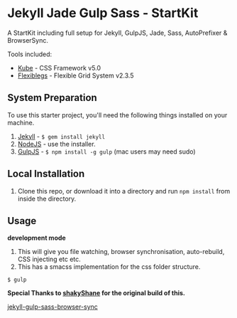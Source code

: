 Jekyll Jade Gulp Sass - StartKit
=============================

A StartKit including full setup for Jekyll, GulpJS, Jade, Sass, AutoPrefixer &amp; BrowserSync.

Tools included:

* [Kube](https://imperavi.com/kube/) - CSS Framework v5.0
* [Flexiblegs](http://flexible.gs/) - Flexible Grid System v2.3.5

## System Preparation

To use this starter project, you'll need the following things installed on your machine.

1. [Jekyll](http://jekyllrb.com/) - `$ gem install jekyll`
2. [NodeJS](http://nodejs.org) - use the installer.
3. [GulpJS](https://github.com/gulpjs/gulp) - `$ npm install -g gulp` (mac users may need sudo)

## Local Installation

1. Clone this repo, or download it into a directory and run `npm install` from inside the directory.

## Usage

**development mode**

1. This will give you file watching, browser synchronisation, auto-rebuild, CSS injecting etc etc.
2. This has a smacss implementation for the css folder structure.

```shell
$ gulp
```

**Special Thanks to [shakyShane](https://github.com/shakyShane) for the original build of this.**

[jekyll-gulp-sass-browser-sync](https://github.com/shakyShane/jekyll-gulp-sass-browser-sync)
